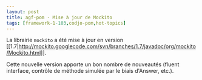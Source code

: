 ```yaml
---
layout: post
title: agf-pom - Mise à jour de Mockito
tags: [framework-1-103,codjo-pom,hot-topics]
---
```

La librairie ```mockito``` a été mise à jour en version [[1.7|http://mockito.googlecode.com/svn/branches/1.7/javadoc/org/mockito/Mockito.html]].

Cette nouvelle version apporte un bon nombre de nouveautés (fluent interface, contrôle de méthode simulée par le biais d'Answer, etc.). 

